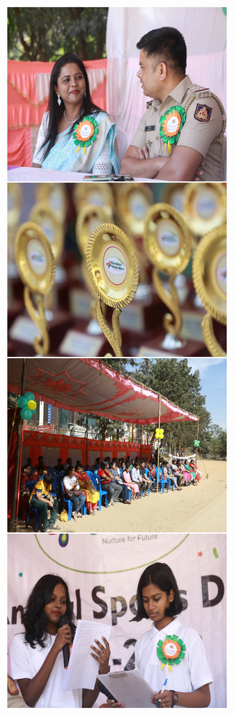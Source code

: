  <div class="container-xxl py-5">
            <div class="container white">
                <div class="responsive">
  <div class="gallery">
    <a target="_blank" href="img/gallery-4.JPG">
      <img src="img/gallery-4.JPG" alt="Cinque Terre" width="600" height="400">
    </a>
  </div>
</div>
<div class="responsive">
  <div class="gallery">
    <a target="_blank" href="img/gallery-1.JPG">
      <img src="img/gallery-1.JPG" alt="Forest" width="600" height="400">
    </a>
  </div>
</div>

<div class="responsive">
  <div class="gallery">
    <a target="_blank" href="img/gallery-2.JPG">
      <img src="img/gallery-2.JPG" alt="Northern Lights" width="600" height="400">
    </a>
  </div>
</div>

<div class="responsive">
  <div class="gallery">
    <a target="_blank" href="img/gallery-3.JPG">
      <img src="img/gallery-3.JPG" alt="Mountains" width="600" height="400">
    </a>
  </div>
</div>
            </div>
        </div>
